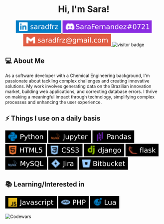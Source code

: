 <h1 style="text-align: center">Hi, I'm Sara!</h1> 

<p dir="auto" style="text-align: center">
  <a href="https://www.linkedin.com/in/saradfrz/">
    <img src="img\saradfrz-linkedin.svg"
        alt="Linkedin: saradfrz"
        data-canonical-src="https://img.shields.io/badge/-saradfrz-blue?style=flat-square&logo=Linkedin&logoColor=white"
        style="max-width: 100%;">
  </a>
  <a href="https://discordapp.com/users/702235784794734631">
    <img src="img\saradfrz-discord.svg"
        alt="Discord: saradfrz"
        data-canonical-src="https://img.shields.io/badge/-SaraFernandez.0721-blueviolet?style=flat-square&logo=Discord&logoColor=white"
        style="max-width: 100%;">
  </a>
  <a href="mailto:saradfrz@gmail.com">
    <img src="img\saradfrz-gmail.svg"
        alt="Gmail: saradfrz"
        data-canonical-src="https://img.shields.io/badge/-saradfrz-red?style=flat-square&logo=Gmail&logoColor=white"
        style="max-width: 100%;">
  </a>
  <img src="https://visitor-badge.glitch.me/badge?page_id=saradfrz.saradfrz" alt="visitor badge"/>
</p>


## 💻 About Me
As a software developer with a Chemical Engineering background, I'm passionate about tackling complex challenges and creating innovative solutions. My work involves generating data on the Brazilian innovation market, building web applications, and correcting database errors. I thrive on making a meaningful impact through technology, simplifying complex processes and enhancing the user experience.

## ⚡ Things I use on a daily basis
<p>
    <img src="img\-Python-black.svg"
        alt="Python"
        data-canonical-src="https://img.shields.io/badge/-Python-black?style=flat-square&logo=Python&logoColor=blue"
        style="max-width: 100%;">
    <img src="img\-Jupyter-black.svg"
        alt="Jupyter"
        data-canonical-src="https://img.shields.io/badge/-Jupyter-black?style=flat-square&logo=mysql&logoColor=orange"
        style="max-width: 100%;">
    <img src="img\-Pandas-black.svg"
        alt="Pandas"
        data-canonical-src="https://img.shields.io/badge/-Pandas-black?style=flat-square&logo=pandas&logoColor=blueviolet"
        style="max-width: 100%;">
    <img src="img\-HTML5-black.svg"
        alt="HTML"
        data-canonical-src="https://img.shields.io/badge/-HTML5-black?style=flat-square&logo=html5&logoColor=orange"
        style="max-width: 100%;">
    <img src="img\-CSS3-black.svg"
        alt="CSS"
        data-canonical-src="https://img.shields.io/badge/-CSS3-black?style=flat-square&logo=css3&logoColor=9cf"
        style="max-width: 100%;">
    <img src="img\-django-black.svg"
        alt="django"
        data-canonical-src="https://img.shields.io/badge/-django-black?style=flat-square&logo=django&logoColor=green"
        style="max-width: 100%;">
    <img src="img\-flask-black.svg"
        alt="flask"
        data-canonical-src="https://img.shields.io/badge/-flask-black?style=flat-square&logo=flask&logoColor=red"
        style="max-width: 100%;">
    <img src="img\-MySQL-black.svg"
        alt="MySQL"
        data-canonical-src="https://img.shields.io/badge/-MySQL-black?style=flat-square&logo=mysql&logoColor=9cf"
        style="max-width: 100%;">
    <img src="img\-Jira-black.svg"
        alt="Jira"
        data-canonical-src="https://img.shields.io/badge/-Jira-black?style=flat-square&logo=jirasoftware&logoColor=9cf"
        style="max-width: 100%;">
    <img src="img\-Bitbucket-black.svg"
        alt="Bitbucket"
        data-canonical-src="https://img.shields.io/badge/-Bitbucket-black?style=flat-square&logo=bitbucket&logoColor=9cf"
        style="max-width: 100%;">

</p>

## 📚 Learning/Interested in
<p>
    <img src="img\-Javascript-black.svg"
        alt="Javascript"
        data-canonical-src="https://img.shields.io/badge/-Javascript-black?style=flat-square&logo=javascript&logoColor=yellow"
        style="max-width: 100%;">
    <img src="img\-PHP-black.svg"
        alt="PHP"
        data-canonical-src="https://img.shields.io/badge/-PHP-black?style=flat-square&logo=php&logoColor=9cf"
        style="max-width: 100%;">
    <img src="img\-Lua-black.svg"
        alt="Lua"
        data-canonical-src="https://img.shields.io/badge/-Lua-black?style=flat-square&logo=lua&logoColor=blue"
        style="max-width: 100%;">
    
</p>



![Codewars](https://github.r2v.ch/codewars?user=saradfrz&stroke=%23FB4570)





